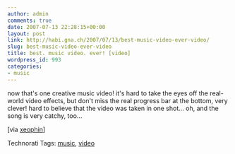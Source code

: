 ```yaml
---
author: admin
comments: true
date: 2007-07-13 22:28:15+00:00
layout: post
link: http://habi.gna.ch/2007/07/13/best-music-video-ever-video/
slug: best-music-video-ever-video
title: best. music video. ever! [video]
wordpress_id: 993
categories:
- music
---
```




now that's one creative music video! it's hard to take the eyes off the real-world video effects, but don't miss the real progress bar at the bottom, very clever! hard to believe that the video was taken in one shot...
oh, and the song is very catchy, too...

[via [xeophin](http://tapestry.xeophin.net/threads/2007/07/13/reality-dissolve/)]



Technorati Tags: [music](http://www.technorati.com/tag/music), [video](http://www.technorati.com/tag/video)
